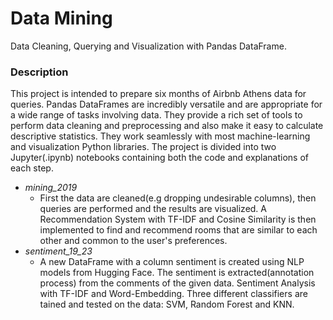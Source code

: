 # Data Mining
Data Cleaning, Querying and Visualization with Pandas DataFrame.

### Description
This project is intended to prepare six months of Airbnb Athens data for queries. Pandas DataFrames are incredibly versatile and are appropriate for a wide range of tasks involving data. They provide a rich set of tools to perform data cleaning and preprocessing and also make it easy to calculate descriptive statistics. They work seamlessly with most machine-learning and visualization Python libraries. The project is divided into two Jupyter(.ipynb) notebooks containing both the code and explanations of each step.
- *mining_2019*
    - First the data are cleaned(e.g dropping undesirable columns), then queries are performed and the results are visualized. Α Recommendation System with TF-IDF and Cosine Similarity is then implemented to find and recommend rooms that are similar to each other and common to the user's preferences.
- *sentiment_19_23*
    - A new DataFrame with a column sentiment is created using NLP models from Hugging Face. The sentiment is extracted(annotation process) from the comments of the given data. Sentiment Analysis with TF-IDF and Word-Embedding. Three different classifiers are tained and tested on the data: SVM, Random Forest and KNN.
